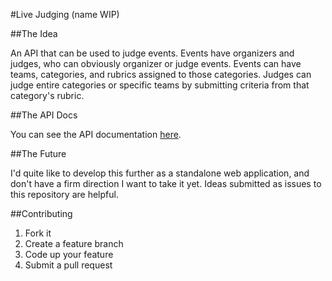 #Live Judging (name WIP)

##The Idea

An API that can be used to judge events. Events have organizers and judges, who can obviously organizer or judge events. Events can have teams, categories, and rubrics assigned to those categories. Judges can judge entire categories or specific teams by submitting criteria from that category's rubric.

##The API Docs

You can see the API documentation [here](http://api.stevedolan.me).

##The Future

I'd quite like to develop this further as a standalone web application, and don't have a firm direction I want to take it yet. Ideas submitted as issues to this repository are helpful.

##Contributing

1. Fork it
2. Create a feature branch
3. Code up your feature
4. Submit a pull request
